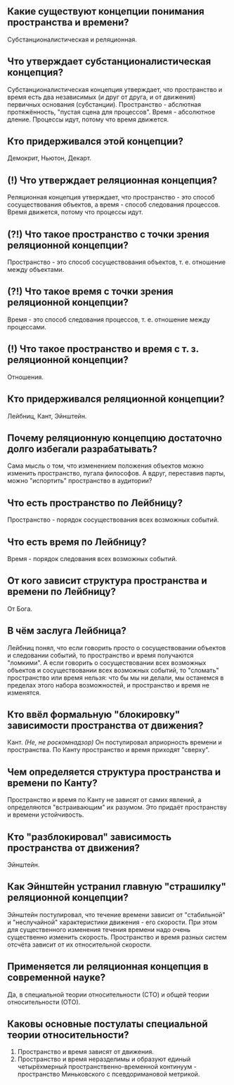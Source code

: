## Какие существуют концепции понимания пространства и времени?
Субстанционалистическая и реляционная.

## Что утверждает субстанционалистическая концепция?
Субстанционалистическая концепция утверждает, что пространство и время есть два независимых (и друг от друга, и от движения) первичных основания (субстанции).
Пространство - абслютная протяжённость, "пустая сцена для процессов".
Время - абсолютное дление.
Процессы идут, потому что время движется.

## Кто придерживался этой концепции?
Демокрит, Ньютон, Декарт.

## (!) Что утверждает реляционная концепция?
Реляционная концепция утверждает, что пространство - это способ сосуществования объектов, а время - способ следования процессов.
Время движется, потому что процессы идут.

## (?!) Что такое пространство с точки зрения реляционной концепции?
Пространство - это способ сосуществования объектов, т. е. отношение между объектами.

## (?!) Что такое время с точки зрения реляционной концепции?
Время - это способ следования процессов, т. е. отношение между процессами.

## (!) Что такое пространство и время с т. з. реляционной концепции?
Отношения.

## Кто придерживался реляционной концепции?
Лейбниц, Кант, Эйнштейн.

## Почему реляционную концепцию достаточно долго избегали разрабатывать?
Сама мысль о том, что изменением положения объектов можно изменить пространство, пугала философов.
А вдруг, переставив парты, можно "испортить" пространство в аудитории?

## Что есть пространство по Лейбницу?
Пространство - порядок сосуществования всех возможных событий.

## Что есть время по Лейбницу?
Время - порядок следования всех возможных событий.

## От кого зависит структура пространства и времени по Лейбницу?
От Бога.

## В чём заслуга Лейбница?
Лейбниц понял, что если говорить просто о сосуществовании объектов и следовании событий, то пространство и время получаются "ломкими".
А если говорить о сосуществовании всех возможных объектов и сосуществовании всех возможных событий, то "сломать" пространство или время нельзя:
что бы мы ни делали, мы останемся в пределах этого набора возможностей, и пространство и время не изменятся.

## Кто ввёл формальную "блокировку" зависимости пространства от движения?
Кант. *(Не, не роскомнадзор)*
Он постулировал априорность времени и пространства.
По Канту пространство и время приходят "сверху".

## Чем определяется структура пространства и времени по Канту?
Пространство и время по Канту не зависят от самих явлений, а определяются "встраивающим" их разумом.
Это придаёт пространству и времени устойчивость.

## Кто "разблокировал" зависимость пространства от движения?
Эйнштейн.

## Как Эйнштейн устранил главную "страшилку" реляционной концепции?
Эйнштейн постулировал, что течение времени зависит от "стабильной"  и "неслучайной" характеристики движения - его скорости.
При этом для существенного изменения течения времени надо очень существенно изменить скорость.
Пространство и время разных систем отсчёта зависит от их относительной скорости.

## Применяется ли реляционная концепция в современной науке?
Да, в специальной теории относительности (СТО) и общей теории относительности (ОТО).

## Каковы основные постулаты специальной теории относительности?
1. Пространство и время зависят от движения.
2. Пространство и время неразделимы и образуют единый четырёхмерный пространственно-временной континуум - пространство Миньковского с псевдоримановой метрикой.

